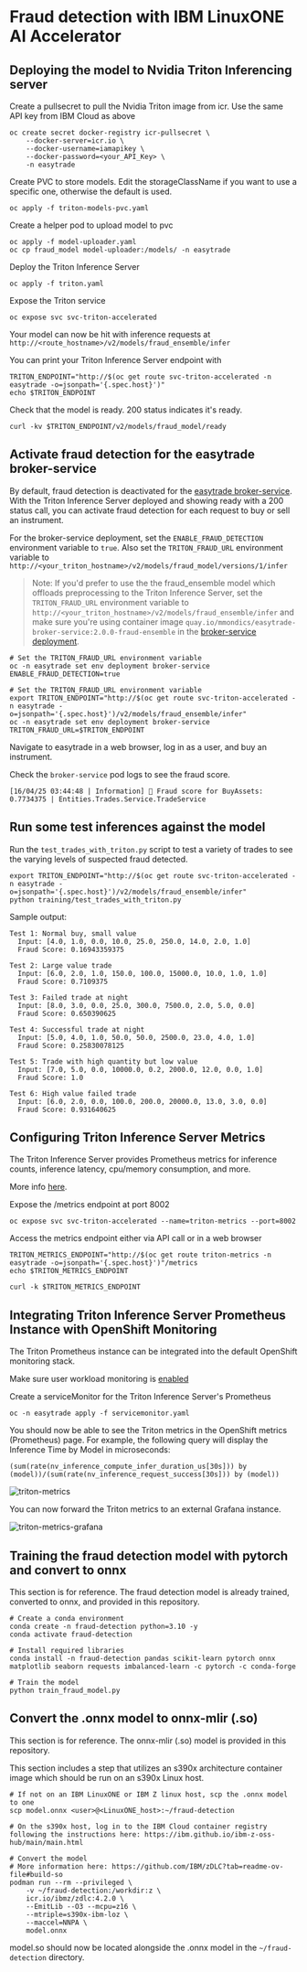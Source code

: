 # Fraud detection with IBM LinuxONE AI Accelerator

## Deploying the model to Nvidia Triton Inferencing server

Create a pullsecret to pull the Nvidia Triton image from icr. Use the same API key from IBM Cloud as above 
```
oc create secret docker-registry icr-pullsecret \
    --docker-server=icr.io \
    --docker-username=iamapikey \
    --docker-password=<your_API_Key> \
    -n easytrade
```

Create PVC to store models. Edit the storageClassName if you want to use a specific one, otherwise the default is used.

```
oc apply -f triton-models-pvc.yaml
```

Create a helper pod to upload model to pvc

```
oc apply -f model-uploader.yaml
oc cp fraud_model model-uploader:/models/ -n easytrade
```

Deploy the Triton Inference Server

```
oc apply -f triton.yaml
```

Expose the Triton service 

```
oc expose svc svc-triton-accelerated
```

Your model can now be hit with inference requests at `http://<route_hostname>/v2/models/fraud_ensemble/infer`

You can print your Triton Inference Server endpoint with

```
TRITON_ENDPOINT="http://$(oc get route svc-triton-accelerated -n easytrade -o=jsonpath='{.spec.host}')"
echo $TRITON_ENDPOINT
```

Check that the model is ready. 200 status indicates it's ready.

```
curl -kv $TRITON_ENDPOINT/v2/models/fraud_model/ready
```

## Activate fraud detection for the easytrade broker-service
By default, fraud detection is deactivated for the [easytrade broker-service](/src/broker-service/). With the Triton Inference Server deployed and showing ready with a 200 status call, you can activate fraud detection for each request to buy or sell an instrument.

For the broker-service deployment, set the `ENABLE_FRAUD_DETECTION` environment variable to `true`.
Also set the `TRITON_FRAUD_URL` environment variable to `http://<your_triton_hostname>/v2/models/fraud_model/versions/1/infer`

> Note: If you'd prefer to use the the fraud_ensemble model which offloads preprocessing to the Triton Inference Server, set the `TRITON_FRAUD_URL` environment variable to `http://<your_triton_hostname>/v2/models/fraud_ensemble/infer` and make sure you're using container image `quay.io/mmondics/easytrade-broker-service:2.0.0-fraud-ensemble` in the [broker-service deployment](/kubernetes-manifests/release-multiarch/broker-service.yaml).

```
# Set the TRITON_FRAUD_URL environment variable
oc -n easytrade set env deployment broker-service ENABLE_FRAUD_DETECTION=true

# Set the TRITON_FRAUD_URL environment variable
export TRITON_ENDPOINT="http://$(oc get route svc-triton-accelerated -n easytrade -o=jsonpath='{.spec.host}')/v2/models/fraud_ensemble/infer"
oc -n easytrade set env deployment broker-service TRITON_FRAUD_URL=$TRITON_ENDPOINT
```

Navigate to easytrade in a web browser, log in as a user, and buy an instrument.

Check the `broker-service` pod logs to see the fraud score.

```
[16/04/25 03:44:48 | Information] 🧠 Fraud score for BuyAssets: 0.7734375 | Entities.Trades.Service.TradeService
```

## Run some test inferences against the model

Run the `test_trades_with_triton.py` script to test a variety of trades to see the varying levels of suspected fraud detected.

```
export TRITON_ENDPOINT="http://$(oc get route svc-triton-accelerated -n easytrade -o=jsonpath='{.spec.host}')/v2/models/fraud_ensemble/infer"
python training/test_trades_with_triton.py
```

Sample output:

```
Test 1: Normal buy, small value
  Input: [4.0, 1.0, 0.0, 10.0, 25.0, 250.0, 14.0, 2.0, 1.0]
  Fraud Score: 0.16943359375

Test 2: Large value trade
  Input: [6.0, 2.0, 1.0, 150.0, 100.0, 15000.0, 10.0, 1.0, 1.0]
  Fraud Score: 0.7109375

Test 3: Failed trade at night
  Input: [8.0, 3.0, 0.0, 25.0, 300.0, 7500.0, 2.0, 5.0, 0.0]
  Fraud Score: 0.650390625

Test 4: Successful trade at night
  Input: [5.0, 4.0, 1.0, 50.0, 50.0, 2500.0, 23.0, 4.0, 1.0]
  Fraud Score: 0.25830078125

Test 5: Trade with high quantity but low value
  Input: [7.0, 5.0, 0.0, 10000.0, 0.2, 2000.0, 12.0, 0.0, 1.0]
  Fraud Score: 1.0

Test 6: High value failed trade
  Input: [6.0, 2.0, 0.0, 100.0, 200.0, 20000.0, 13.0, 3.0, 0.0]
  Fraud Score: 0.931640625
```

## Configuring Triton Inference Server Metrics

The Triton Inference Server provides Prometheus metrics for inference counts, inference latency, cpu/memory consumption, and more.

More info [here](https://github.com/triton-inference-server/server/blob/r24.07/docs/user_guide/metrics.md).

Expose the /metrics endpoint at port 8002
```
oc expose svc svc-triton-accelerated --name=triton-metrics --port=8002
```

Access the metrics endpoint either via API call or in a web browser

```
TRITON_METRICS_ENDPOINT="http://$(oc get route triton-metrics -n easytrade -o=jsonpath='{.spec.host}')"/metrics
echo $TRITON_METRICS_ENDPOINT

curl -k $TRITON_METRICS_ENDPOINT
```

## Integrating Triton Inference Server Prometheus Instance with OpenShift Monitoring
The Triton Prometheus instance can be integrated into the default OpenShift monitoring stack.

Make sure user workload monitoring is [enabled](https://docs.redhat.com/en/documentation/openshift_container_platform/4.18/html/monitoring/configuring-user-workload-monitoring#enabling-monitoring-for-user-defined-projects-uwm_preparing-to-configure-the-monitoring-stack-uwm)

Create a serviceMonitor for the Triton Inference Server's Prometheus
```
oc -n easytrade apply -f servicemonitor.yaml
```

You should now be able to see the Triton metrics in the OpenShift metrics (Prometheus) page. For example, the following query will display the Inference Time by Model in microseconds: 

`(sum(rate(nv_inference_compute_infer_duration_us[30s])) by (model))/(sum(rate(nv_inference_request_success[30s])) by (model))`

![triton-metrics](../images/triton-metrics-ocp.png)

You can now forward the Triton metrics to an external Grafana instance.

![triton-metrics-grafana](../images/triton-metrics-grafana.png)

## Training the fraud detection model with pytorch and convert to onnx
This section is for reference. The fraud detection model is already trained, converted to onnx, and provided in this repository.

```
# Create a conda environment
conda create -n fraud-detection python=3.10 -y
conda activate fraud-detection

# Install required libraries
conda install -n fraud-detection pandas scikit-learn pytorch onnx matplotlib seaborn requests imbalanced-learn -c pytorch -c conda-forge

# Train the model
python train_fraud_model.py
```

## Convert the .onnx model to onnx-mlir (.so)
This section is for reference. The onnx-mlir (.so) model is provided in this repository.

This section includes a step that utilizes an s390x architecture container image which should be run on an s390x Linux host.

```
# If not on an IBM LinuxONE or IBM Z linux host, scp the .onnx model to one
scp model.onnx <user>@<LinuxONE_host>:~/fraud-detection

# On the s390x host, log in to the IBM Cloud container registry following the instructions here: https://ibm.github.io/ibm-z-oss-hub/main/main.html

# Convert the model
# More information here: https://github.com/IBM/zDLC?tab=readme-ov-file#build-so
podman run --rm --privileged \
    -v ~/fraud-detection:/workdir:z \
    icr.io/ibmz/zdlc:4.2.0 \
    --EmitLib --O3 --mcpu=z16 \
    --mtriple=s390x-ibm-loz \
    --maccel=NNPA \
    model.onnx
```

model.so should now be located alongside the .onnx model in the `~/fraud-detection` directory.
